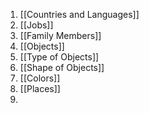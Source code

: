 1. [[Countries and Languages]]
2. [[Jobs]]
3. [[Family Members]]
4. [[Objects]]
5. [[Type of Objects]]
6. [[Shape of Objects]]
7. [[Colors]]
8. [[Places]]
9. 
